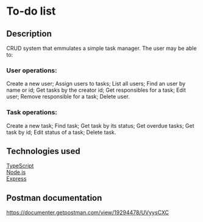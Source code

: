 # To-do list

## Description
CRUD system that emmulates a simple task manager.
The user may be able to:
### User operations:
Create a new user; 
Assign users to tasks;
List all users;
Find an user by name or id;
Get tasks by the creator id;
Get responsibles for a task;
Edit user;
Remove responsible for a task;
Delete user.
### Task operations:
Create a new task;
Find task;
Get task by its status;
Get overdue tasks;
Get task by id;
Edit status of a task;
Delete task.

## Technologies used
[TypeScript](https://www.typescriptlang.org/ "TypeScript")\
[Node.js](https://nodejs.org/en/ "Node.js")\
[Express](http://expressjs.com/ "Express")

## Postman documentation
https://documenter.getpostman.com/view/19294478/UVyysCXC

